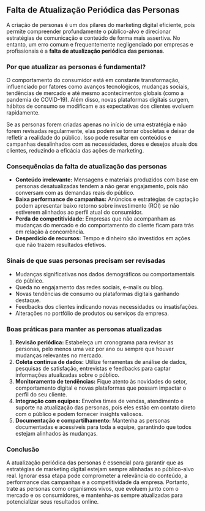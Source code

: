## Falta de Atualização Periódica das Personas

A criação de personas é um dos pilares do marketing digital eficiente, pois permite compreender profundamente o público-alvo e direcionar estratégias de comunicação e conteúdo de forma mais assertiva. No entanto, um erro comum e frequentemente negligenciado por empresas e profissionais é a **falta de atualização periódica das personas**.

### Por que atualizar as personas é fundamental?

O comportamento do consumidor está em constante transformação, influenciado por fatores como avanços tecnológicos, mudanças sociais, tendências de mercado e até mesmo acontecimentos globais (como a pandemia de COVID-19). Além disso, novas plataformas digitais surgem, hábitos de consumo se modificam e as expectativas dos clientes evoluem rapidamente.

Se as personas forem criadas apenas no início de uma estratégia e não forem revisadas regularmente, elas podem se tornar obsoletas e deixar de refletir a realidade do público. Isso pode resultar em conteúdos e campanhas desalinhados com as necessidades, dores e desejos atuais dos clientes, reduzindo a eficácia das ações de marketing.

### Consequências da falta de atualização das personas

- **Conteúdo irrelevante:** Mensagens e materiais produzidos com base em personas desatualizadas tendem a não gerar engajamento, pois não conversam com as demandas reais do público.
- **Baixa performance de campanhas:** Anúncios e estratégias de captação podem apresentar baixo retorno sobre investimento (ROI) se não estiverem alinhados ao perfil atual do consumidor.
- **Perda de competitividade:** Empresas que não acompanham as mudanças do mercado e do comportamento do cliente ficam para trás em relação à concorrência.
- **Desperdício de recursos:** Tempo e dinheiro são investidos em ações que não trazem resultados efetivos.

### Sinais de que suas personas precisam ser revisadas

- Mudanças significativas nos dados demográficos ou comportamentais do público.
- Queda no engajamento das redes sociais, e-mails ou blog.
- Novas tendências de consumo ou plataformas digitais ganhando destaque.
- Feedbacks dos clientes indicando novas necessidades ou insatisfações.
- Alterações no portfólio de produtos ou serviços da empresa.

### Boas práticas para manter as personas atualizadas

1. **Revisão periódica:** Estabeleça um cronograma para revisar as personas, pelo menos uma vez por ano ou sempre que houver mudanças relevantes no mercado.
2. **Coleta contínua de dados:** Utilize ferramentas de análise de dados, pesquisas de satisfação, entrevistas e feedbacks para captar informações atualizadas sobre o público.
3. **Monitoramento de tendências:** Fique atento às novidades do setor, comportamento digital e novas plataformas que possam impactar o perfil do seu cliente.
4. **Integração com equipes:** Envolva times de vendas, atendimento e suporte na atualização das personas, pois eles estão em contato direto com o público e podem fornecer insights valiosos.
5. **Documentação e compartilhamento:** Mantenha as personas documentadas e acessíveis para toda a equipe, garantindo que todos estejam alinhados às mudanças.

### Conclusão

A atualização periódica das personas é essencial para garantir que as estratégias de marketing digital estejam sempre alinhadas ao público-alvo real. Ignorar essa etapa pode comprometer a relevância do conteúdo, a performance das campanhas e a competitividade da empresa. Portanto, trate as personas como organismos vivos, que evoluem junto com o mercado e os consumidores, e mantenha-as sempre atualizadas para potencializar seus resultados online.